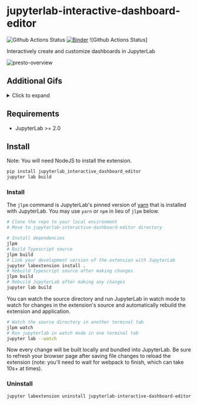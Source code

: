 # jupyterlab-interactive-dashboard-editor

![Github Actions Status](https://github.com/jupytercalpoly/jupyterlab-interactive-dashboard-editor/workflows/Build/badge.svg)
[![Binder](https://mybinder.org/badge_logo.svg)](https://mybinder.org/v2/gh/jupytercalpoly/jupyterlab-interactive-dashboard-editor/master?urlpath=lab) ![Github Actions Status]

Interactively create and customize dashboards in JupyterLab

![presto-overview](https://github.com/jupytercalpoly/jupyterlab-interactive-dashboard-editor/blob/master/Design/gifs/overview.gif)

## Additional Gifs
<details>
  <summary>Click to expand</summary>
  Add and rearrange outputs on dashboards right from your notebook.

  ![add-move-resize](https://github.com/jupytercalpoly/jupyterlab-interactive-dashboard-editor/blob/master/Design/gifs/add_move_resize.gif)

  Add outputs from multiple notebooks.

  ![add-multiple](https://github.com/jupytercalpoly/jupyterlab-interactive-dashboard-editor/blob/master/Design/gifs/multiple_notebooks.gif)

  See changes immediately.

  ![see-changes](https://github.com/jupytercalpoly/jupyterlab-interactive-dashboard-editor/blob/master/Design/gifs/update_cells.gif)

  Preview your dashboard and interact with widgets in present mode.

  ![present-mode](https://github.com/jupytercalpoly/jupyterlab-interactive-dashboard-editor/blob/master/Design/gifs/present_edit.gif)

  Undo and redo.

  ![undo-redo](https://github.com/jupytercalpoly/jupyterlab-interactive-dashboard-editor/blob/master/Design/gifs/undo_redo.gif)

  Add markdown too.

  ![markdown-too](https://github.com/jupytercalpoly/jupyterlab-interactive-dashboard-editor/blob/master/Design/gifs/markdown_too.gif)

  Save dashboards to file,

  ![save-dashboard](https://github.com/jupytercalpoly/jupyterlab-interactive-dashboard-editor/blob/master/Design/gifs/save.gif)

  Load them up,

  ![load-dashboard](https://github.com/jupytercalpoly/jupyterlab-interactive-dashboard-editor/blob/master/Design/gifs/load.gif)

  And edit them again!

  ![edit-again](https://github.com/jupytercalpoly/jupyterlab-interactive-dashboard-editor/blob/master/Design/gifs/edit_again.gif)
</details>

## Requirements

* JupyterLab >= 2.0

## Install

Note: You will need NodeJS to install the extension.

```bash
pip install jupyterlab_interactive_dashboard_editor
jupyter lab build
```

### Install

The `jlpm` command is JupyterLab's pinned version of
[yarn](https://yarnpkg.com/) that is installed with JupyterLab. You may use
`yarn` or `npm` in lieu of `jlpm` below.

```bash
# Clone the repo to your local environment
# Move to jupyterlab-interactive-dashboard-editor directory

# Install dependencies
jlpm
# Build Typescript source
jlpm build
# Link your development version of the extension with JupyterLab
jupyter labextension install .
# Rebuild Typescript source after making changes
jlpm build
# Rebuild JupyterLab after making any changes
jupyter lab build
```

You can watch the source directory and run JupyterLab in watch mode to watch for changes in the extension's source and automatically rebuild the extension and application.

```bash
# Watch the source directory in another terminal tab
jlpm watch
# Run jupyterlab in watch mode in one terminal tab
jupyter lab --watch
```

Now every change will be built locally and bundled into JupyterLab. Be sure to refresh your browser page after saving file changes to reload the extension (note: you'll need to wait for webpack to finish, which can take 10s+ at times).

### Uninstall

```bash
jupyter labextension uninstall jupyterlab-interactive-dashboard-editor
```
